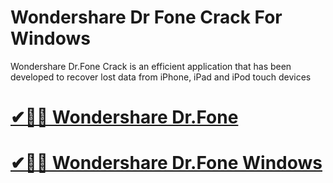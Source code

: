 # Wondershare Dr Fone Crack For Windows

Wondershare Dr.Fone Crack is an efficient application that has been developed to recover lost data from iPhone, iPad and iPod touch devices

# [✔🎉🚀 Wondershare Dr.Fone ](https://tinyurl.com/te5uctu6)

# [✔🎉🚀 Wondershare Dr.Fone Windows](https://tinyurl.com/te5uctu6)
